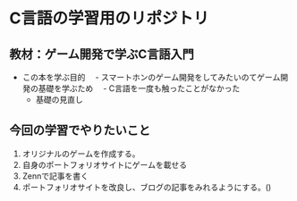 # C言語の学習用のリポジトリ

## 教材：ゲーム開発で学ぶC言語入門
- この本を学ぶ目的
　- スマートホンのゲーム開発をしてみたいのてゲーム開発の基礎を学ぶため
　- C言語を一度も触ったことがなかった
  - 基礎の見直し

## 今回の学習でやりたいこと
 1. オリジナルのゲームを作成する。
 2. 自身のポートフォリオサイトにゲームを載せる
 3. Zennで記事を書く
 4. ポートフォリオサイトを改良し、ブログの記事をみれるようにする。()
